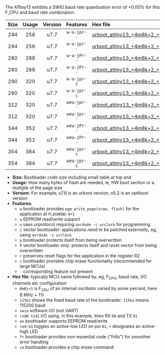 The ATtiny13 exhibits a SWIO baud rate quantisation error of +0.00% for this F_CPU and baud rate combination.

|Size|Usage|Version|Features|Hex file|
|:-:|:-:|:-:|:-:|:--|
|244|256|u7.7|`w-u-jpr--`|[urboot_attiny13_+4m8k+2_+++9k6_swio_rxb0_txb1_led+b2.hex](https://raw.githubusercontent.com/stefanrueger/urboot.hex/main/cores/microcore/attiny13/internal_oscillator/fcpu_+4m8k+2/br_+++9k6/urboot_attiny13_+4m8k+2_+++9k6_swio_rxb0_txb1_led+b2.hex)|
|244|256|u7.7|`w-u-jpr--`|[urboot_attiny13_+4m8k+2_+++9k6_swio_rxb1_txb0_led+b2.hex](https://raw.githubusercontent.com/stefanrueger/urboot.hex/main/cores/microcore/attiny13/internal_oscillator/fcpu_+4m8k+2/br_+++9k6/urboot_attiny13_+4m8k+2_+++9k6_swio_rxb1_txb0_led+b2.hex)|
|280|288|u7.7|`w-u-jPr--`|[urboot_attiny13_+4m8k+2_+++9k6_swio_rxb0_txb1_led+b2_fr.hex](https://raw.githubusercontent.com/stefanrueger/urboot.hex/main/cores/microcore/attiny13/internal_oscillator/fcpu_+4m8k+2/br_+++9k6/urboot_attiny13_+4m8k+2_+++9k6_swio_rxb0_txb1_led+b2_fr.hex)|
|280|288|u7.7|`w-u-jPr--`|[urboot_attiny13_+4m8k+2_+++9k6_swio_rxb1_txb0_led+b2_fr.hex](https://raw.githubusercontent.com/stefanrueger/urboot.hex/main/cores/microcore/attiny13/internal_oscillator/fcpu_+4m8k+2/br_+++9k6/urboot_attiny13_+4m8k+2_+++9k6_swio_rxb1_txb0_led+b2_fr.hex)|
|290|320|u7.7|`w-u-jpr-c`|[urboot_attiny13_+4m8k+2_+++9k6_swio_rxb0_txb1_led+b2_fr_ce.hex](https://raw.githubusercontent.com/stefanrueger/urboot.hex/main/cores/microcore/attiny13/internal_oscillator/fcpu_+4m8k+2/br_+++9k6/urboot_attiny13_+4m8k+2_+++9k6_swio_rxb0_txb1_led+b2_fr_ce.hex)|
|290|320|u7.7|`w-u-jpr-c`|[urboot_attiny13_+4m8k+2_+++9k6_swio_rxb1_txb0_led+b2_fr_ce.hex](https://raw.githubusercontent.com/stefanrueger/urboot.hex/main/cores/microcore/attiny13/internal_oscillator/fcpu_+4m8k+2/br_+++9k6/urboot_attiny13_+4m8k+2_+++9k6_swio_rxb1_txb0_led+b2_fr_ce.hex)|
|312|320|u7.7|`weu-jpr--`|[urboot_attiny13_+4m8k+2_+++9k6_swio_rxb0_txb1_ee_led+b2.hex](https://raw.githubusercontent.com/stefanrueger/urboot.hex/main/cores/microcore/attiny13/internal_oscillator/fcpu_+4m8k+2/br_+++9k6/urboot_attiny13_+4m8k+2_+++9k6_swio_rxb0_txb1_ee_led+b2.hex)|
|312|320|u7.7|`weu-jpr--`|[urboot_attiny13_+4m8k+2_+++9k6_swio_rxb1_txb0_ee_led+b2.hex](https://raw.githubusercontent.com/stefanrueger/urboot.hex/main/cores/microcore/attiny13/internal_oscillator/fcpu_+4m8k+2/br_+++9k6/urboot_attiny13_+4m8k+2_+++9k6_swio_rxb1_txb0_ee_led+b2.hex)|
|344|352|u7.7|`weu-jPr--`|[urboot_attiny13_+4m8k+2_+++9k6_swio_rxb0_txb1_ee_led+b2_fr.hex](https://raw.githubusercontent.com/stefanrueger/urboot.hex/main/cores/microcore/attiny13/internal_oscillator/fcpu_+4m8k+2/br_+++9k6/urboot_attiny13_+4m8k+2_+++9k6_swio_rxb0_txb1_ee_led+b2_fr.hex)|
|344|352|u7.7|`weu-jPr--`|[urboot_attiny13_+4m8k+2_+++9k6_swio_rxb1_txb0_ee_led+b2_fr.hex](https://raw.githubusercontent.com/stefanrueger/urboot.hex/main/cores/microcore/attiny13/internal_oscillator/fcpu_+4m8k+2/br_+++9k6/urboot_attiny13_+4m8k+2_+++9k6_swio_rxb1_txb0_ee_led+b2_fr.hex)|
|354|384|u7.7|`weu-jpr-c`|[urboot_attiny13_+4m8k+2_+++9k6_swio_rxb0_txb1_ee_led+b2_fr_ce.hex](https://raw.githubusercontent.com/stefanrueger/urboot.hex/main/cores/microcore/attiny13/internal_oscillator/fcpu_+4m8k+2/br_+++9k6/urboot_attiny13_+4m8k+2_+++9k6_swio_rxb0_txb1_ee_led+b2_fr_ce.hex)|
|354|384|u7.7|`weu-jpr-c`|[urboot_attiny13_+4m8k+2_+++9k6_swio_rxb1_txb0_ee_led+b2_fr_ce.hex](https://raw.githubusercontent.com/stefanrueger/urboot.hex/main/cores/microcore/attiny13/internal_oscillator/fcpu_+4m8k+2/br_+++9k6/urboot_attiny13_+4m8k+2_+++9k6_swio_rxb1_txb0_ee_led+b2_fr_ce.hex)|

- **Size:** Bootloader code size including small table at top end
- **Usage:** How many bytes of flash are needed, ie, HW boot section or a multiple of the page size
- **Version:** For example, u7.6 is an urboot version, o5.2 is an optiboot version
- **Features:**
  + `w` bootloader provides `pgm_write_page(sram, flash)` for the application at `FLASHEND-4+1`
  + `e` EEPROM read/write support
  + `u` uses urprotocol requiring `avrdude -c urclock` for programming
  + `j` vector bootloader: applications *need to be patched externally*, eg, using `avrdude -c urclock`
  + `p` bootloader protects itself from being overwritten
  + `P` vector bootloader only: protects itself and reset vector from being overwritten
  + `r` preserves reset flags for the application in the register R2
  + `c` bootloader provides chip erase functionality (recommended for large MCUs)
  + `-` corresponding feature not present
- **Hex file:** typically MCU name followed by, eg, F<sub>CPU</sub>, baud rate, I/O channels etc configuration
  + `8m0j+1` is F<sub>CPU</sub> of an internal oscillator varied by some percent, here 8 MHz + 1%
  + `115k2` shows the fixed baud rate of the bootloader: `115k2` means 115200 baud
  + `swio` software I/O (not UART)
  + `rxd0 txd1` I/O using, in this example, lines RX `D0` and TX `D1`
  + `ee` bootloader supports EEPROM read/write
  + `led-b1` toggles an active-low LED on pin `B1`, `+` designates an active-high LED
  + `fr` bootloader provides non-essential code ("frills") for smoother error handling
  + `ce` bootloader provides a chip erase command
